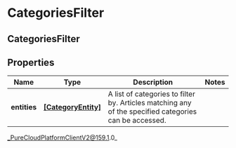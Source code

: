 # CategoriesFilter

## CategoriesFilter

## Properties

|Name | Type | Description | Notes|
|------------ | ------------- | ------------- | -------------|
| **entities** | [**[CategoryEntity]**](CategoryEntity) | A list of categories to filter by. Articles matching any of the specified categories can be accessed. | |



_PureCloudPlatformClientV2@159.1.0_
